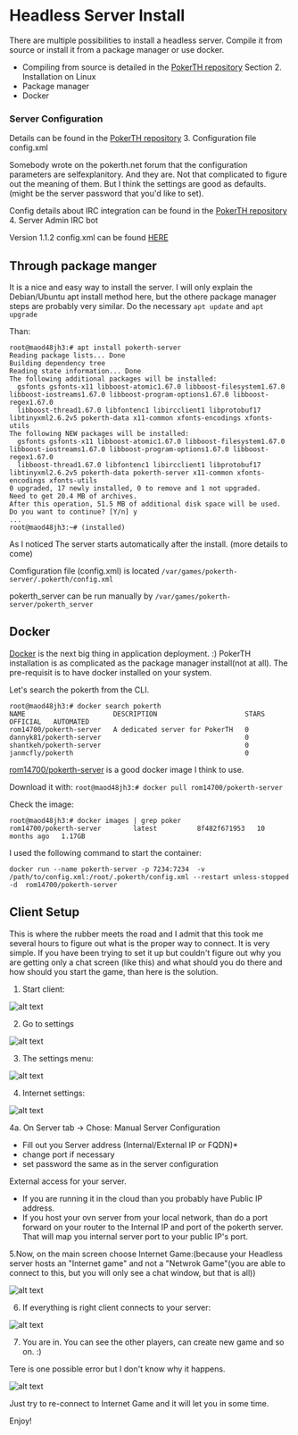 # Headless Server Install
There are multiple possibilities to install a headless server. Compile it from source or install it from a package manager or use docker.
- Compiling from source is detailed in the [PokerTH repository](https://github.com/pokerth/pokerth/blob/stable/docs/server_setup_howto.txt) Section 2. Installation on Linux
- Package manager
- Docker

### Server Configuration
Details can be found in the [PokerTH repository](https://github.com/pokerth/pokerth/blob/stable/docs/server_setup_howto.txt) 3. Configuration file config.xml

Somebody wrote on the pokerth.net forum that the configuration parameters are selfexplanitory. And they are. Not that complicated to figure out the meaning of them. But I think the settings are good as defaults. (might be the server password that you'd like to set).  

Config details about IRC integration can be found in the [PokerTH repository](https://github.com/pokerth/pokerth/blob/stable/docs/server_setup_howto.txt) 4. Server Admin IRC bot

Version 1.1.2 config.xml can be found [HERE](config.xml)

## Through  package manger
It is a nice and easy way to install the server. I will only explain the Debian/Ubuntu apt install method here, but the othere package manager steps are probably very similar.
Do the necessary ```apt update``` and ```apt upgrade```

Than:
```
root@maod48jh3:# apt install pokerth-server
Reading package lists... Done
Building dependency tree       
Reading state information... Done
The following additional packages will be installed:
  gsfonts gsfonts-x11 libboost-atomic1.67.0 libboost-filesystem1.67.0 libboost-iostreams1.67.0 libboost-program-options1.67.0 libboost-regex1.67.0
  libboost-thread1.67.0 libfontenc1 libircclient1 libprotobuf17 libtinyxml2.6.2v5 pokerth-data x11-common xfonts-encodings xfonts-utils
The following NEW packages will be installed:
  gsfonts gsfonts-x11 libboost-atomic1.67.0 libboost-filesystem1.67.0 libboost-iostreams1.67.0 libboost-program-options1.67.0 libboost-regex1.67.0
  libboost-thread1.67.0 libfontenc1 libircclient1 libprotobuf17 libtinyxml2.6.2v5 pokerth-data pokerth-server x11-common xfonts-encodings xfonts-utils
0 upgraded, 17 newly installed, 0 to remove and 1 not upgraded.
Need to get 20.4 MB of archives.
After this operation, 51.5 MB of additional disk space will be used.
Do you want to continue? [Y/n] y
...
root@maod48jh3:~# (installed)
```
As I noticed The server starts automatically after the install. (more details to come)

Comfiguration file (config.xml) is located ```/var/games/pokerth-server/.pokerth/config.xml```

pokerth_server can be run manually by ```/var/games/pokerth-server/pokerth_server```

## Docker
[Docker](https://docs.docker.com/) is the next big thing in application deployment. :) PokerTH installation is as complicated as the package manager install(not at all). The pre-requisit is to have docker installed on your system.

Let's search the pokerth from the CLI. 
```
root@maod48jh3:# docker search pokerth
NAME                      DESCRIPTION                      STARS     OFFICIAL   AUTOMATED
rom14700/pokerth-server   A dedicated server for PokerTH   0                    
dannyk81/pokerth-server                                    0                    
shantkeh/pokerth-server                                    0                    
janmcfly/pokerth                                           0    
```
[rom14700/pokerth-server](https://hub.docker.com/r/rom14700/pokerth-server) is a good docker image I think to use.

Download it with: ```root@maod48jh3:# docker pull rom14700/pokerth-server  ```

Check the image:
```
root@maod48jh3:# docker images | grep poker
rom14700/pokerth-server        latest          8f482f671953   10 months ago   1.17GB
```
I used the following command to start the container:

```docker run --name pokerth-server -p 7234:7234  -v /path/to/config.xml:/root/.pokerth/config.xml --restart unless-stopped -d  rom14700/pokerth-server```


## Client Setup
This is where the rubber meets the road and I admit that this took me several hours to figure out what is the proper way to connect. It is very simple. If you have been trying to set it up but couldn't figure out why you are getting only a chat screen (like this) and what should you do there and how should you start the game, than here is the solution. 

1. Start client: 

![alt text](https://github.com/04foxsec/pokerth/blob/main/pics/pths.png "Client main screen")

2. Go to settings

![alt text](https://github.com/04foxsec/pokerth/blob/main/pics/pths_setting1.png "Settings menu")

3. The settings menu:

![alt text](https://github.com/04foxsec/pokerth/blob/main/pics/pths_setting2.png "The settings")

4. Internet settings:

![alt text](https://github.com/04foxsec/pokerth/blob/main/pics/pths_setting3.png "Internet setting")

4a. On Server tab -> Chose: Manual Server Configuration 
- Fill out you Server address (Internal/External IP or FQDN)*
- change port if necessary
- set password the same as in the server configuration

External access for your server. 
- If you are running it in the cloud than you probably have Public IP address. 
- If you host your ovn server from your local network, than do a port forward on your router to the Internal IP and port of the pokerth server. That will map you internal server port to your public IP's port.


5.Now, on the main screen choose Internet Game:(because your Headless server hosts an "Internet game" and not a "Netwrok Game"(you are able to connect to this, but you will only see a chat window, but that is all))

![alt text](https://github.com/04foxsec/pokerth/blob/main/pics/pths_internet1.png "Inernet game")

6. If everything is right client connects to your server:

![alt text](https://github.com/04foxsec/pokerth/blob/main/pics/pths_internet2.png "Internet game lobby")

7. You are in. You can see the other players, can create new game and so on. :)

Tere is one possible error but I don't know why it happens.

![alt text](https://github.com/04foxsec/pokerth/blob/main/pics/pths_internet3e.png "Server connectivity error")

Just try to re-connect to Internet Game and it will let you in some time.


Enjoy!
